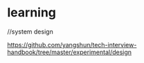 # learning

//system design

https://github.com/yangshun/tech-interview-handbook/tree/master/experimental/design